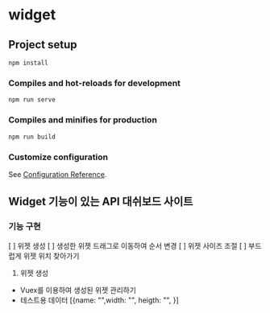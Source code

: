 # widget

## Project setup

```
npm install
```

### Compiles and hot-reloads for development

```
npm run serve
```

### Compiles and minifies for production

```
npm run build
```

### Customize configuration

See [Configuration Reference](https://cli.vuejs.org/config/).

## Widget 기능이 있는 API 대쉬보드 사이트

### 기능 구현

[ ] 위젯 생성
[ ] 생성한 위젯 드래그로 이동하여 순서 변경
[ ] 위젯 사이즈 조절
[ ] 부드럽게 위젯 위치 찾아가기

1. 위젯 생성

-   Vuex를 이용하여 생성된 위젯 관리하기
-   테스트용 데이터 [{name: "",width: "", heigth: "", }]
